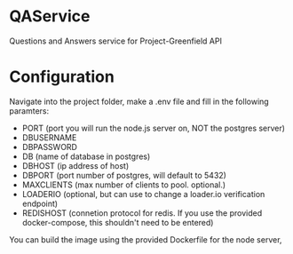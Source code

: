 # QAService

Questions and Answers service for Project-Greenfield API

# Configuration

Navigate into the project folder, make a .env file and fill in the following paramters:

- PORT (port you will run the node.js server on, NOT the postgres server)
- DBUSERNAME
- DBPASSWORD
- DB (name of database in postgres)
- DBHOST (ip address of host)
- DBPORT (port number of postgres, will default to 5432)
- MAXCLIENTS (max number of clients to pool. optional.)
- LOADERIO (optional, but can use to change a loader.io verification endpoint)
- REDISHOST (connetion protocol for redis. If you use the provided docker-compose, this shouldn't need to be entered)

You can build the image using the provided Dockerfile for the node server,
